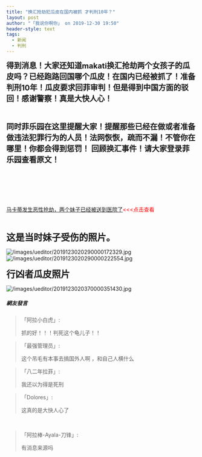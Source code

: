 ```yaml
---
title: "换汇抢劫犯瓜皮在国内被抓 才判刑10年？"
layout: post
author: "「我说你啊你」 on 2019-12-30 19:50"
header-style: text
tags:
  - 新闻
  - 判刑
---
```


<p><span style="font-size: 20px;"><strong>得到消息！大家还知道makati换汇抢劫两个女孩子的瓜皮吗？已经跑路回国哪个瓜皮！在国内已经被抓了！准备判刑10年！瓜皮要求回菲审判！但是得到中国方面的驳回！感谢警察！真是大快人心！</strong></span></p>
<p><br></p>
<p><span style="font-size: 20px;"><strong>同时菲乐园在这里提醒大家！提醒那些已经在做或者准备做违法犯罪行为的人员！法网恢恢，疏而不漏！不管你在哪里！你都会得到惩罚！ 回顾换汇事件！请大家登录菲乐园查看原文！</strong></span></p>
<p class="p_hidden"><input type="hidden" value="菲乐园提供"><br></p>
<p class="p_hidden"><br></p>
<p class="p_hidden"><br></p>
<p class="p_hidden"><a href="https://bbs.feileyuan.com/disDetail/8581" target="_self" title="马尼拉">马卡蒂发生恶性抢劫，两个妹子已经被送到医院了</a><span style="color: rgb(255, 0, 0);">&lt;&lt;&lt;点击查看</span><br></p>
<p class="p_hidden"><br></p>
<p class="p_hidden"><strong style="font-size: 24px; white-space: normal;">这是当时妹子受伤的照片。</strong></p>
<p class="p_hidden"><img src="http://images.feileyuan.com/images/ueditor/2019123020290000172329.jpg" title="/images/ueditor/2019123020290000172329.jpg" alt="/images/ueditor/2019123020290000172329.jpg"><img src="http://images.feileyuan.com/images/ueditor/2019123020290000222554.jpg" title="/images/ueditor/2019123020290000222554.jpg" alt="/images/ueditor/2019123020290000222554.jpg"></p>
<p class="p_hidden"><strong><span style="font-size: 24px;">行凶者瓜皮照片</span></strong></p>
<p class="p_hidden"><img src="http://images.feileyuan.com/images/ueditor/2019123020370000351430.jpg" title="/images/ueditor/2019123020370000351430.jpg" alt="/images/ueditor/2019123020370000351430.jpg"></p>

##### 網友發言 
> 「阿拉小白虎」:
> <p>抓的好！！！判死这个龟儿子！！</p>

> 「最强管理员」:
> <p>这个吊毛有本事去搞国外人啊 ，和自己人横什么&nbsp;</p>

> 「八二年拉菲」:
> <p>我还以为得是死刑</p>

> 「Dolores」:
> <p>这真的是大快人心了</p>
<p><br></p>

> 「阿拉棒-Ayala-刀锋」:
> <p>有消息来源吗</p>



